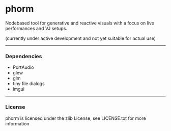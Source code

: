 # phorm
Nodebased tool for generative and reactive visuals with a focus on live performances and VJ setups.

(currently under active development and not yet suitable for actual use)

---
### Dependencies
- PortAudio
- glew
- glm
- tiny file dialogs
- imgui

---
### License
phorm is licensed under the zlib License, see LICENSE.txt for more information
